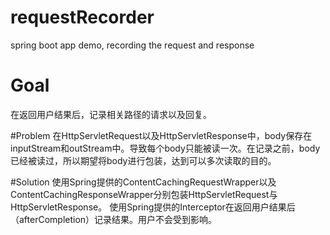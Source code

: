 # requestRecorder
spring boot app demo, recording the request and response

# Goal
在返回用户结果后，记录相关路径的请求以及回复。

#Problem
在HttpServletRequest以及HttpServletResponse中，body保存在inputStream和outStream中。导致每个body只能被读一次。在记录之前，body已经被读过，所以期望将body进行包装，达到可以多次读取的目的。

#Solution
使用Spring提供的ContentCachingRequestWrapper以及ContentCachingResponseWrapper分别包装HttpServletRequest与HttpServletResponse。
使用Spring提供的Interceptor在返回用户结果后（afterCompletion）记录结果。用户不会受到影响。


